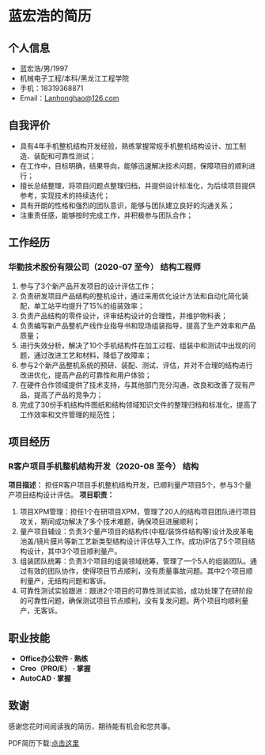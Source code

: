 # 蓝宏浩的简历


## 个人信息

* 蓝宏浩/男/1997
* 机械电子工程/本科/黑龙江工程学院
* 手机：18319368871
* Email：[Lanhonghao@126.com](mailto:Lanhonghao@126.com)

## 自我评价

- 具有4年手机整机结构开发经验，熟练掌握常规手机整机结构设计、加工制造、装配和可靠性测试；
- 在工作中，目标明确，结果导向，能够迅速解决技术问题，保障项目的顺利进行；
- 擅长总结整理，将项目问题点整理归档，并提供设计标准化，为后续项目提供参考，实现技术的持续迭代；
- 具有开朗的性格和强烈的团队意识，能够与团队建立良好的沟通关系；
- 注重责任感，能够按时完成工作，并积极参与团队合作；

## 工作经历
### 华勤技术股份有限公司（2020-07 至今）  结构工程师

1. 参与了3个新产品开发项目的设计评估工作；
2. 负责研发项目产品结构的整机设计，通过采用优化设计方法和自动化简化装配，单工站平均提升了15%的组装效率；
3. 负责产品结构的零件设计，评审结构设计的合理性，并维护物料表；
4. 负责编写新产品整机产线作业指导书和现场组装指导，提高了生产效率和产品质量； 
5. 进行失效分析，解决了10个手机结构件在加工过程、组装中和测试中出现的问题，通过改进工艺和材料，降低了故障率； 
6. 参与2个新产品整机系统的预研、装配、测试、评估，并对不合理的结构进行改进优化，提高产品的可靠性和用户体验；
7. 在硬件合作领域提供了技术支持，与其他部门充分沟通，改良和改善了现有产品，提高了产品的竞争力；
8. 完成了30份手机结构件图纸和结构领域知识文件的整理归档和标准化，提高了工作效率和文件管理的规范性；

## 项目经历
### R客户项目手机整机结构开发（2020-08 至今）   结构
**项目描述：**
担任R客户项目手机整机结构开发，已顺利量产项目5个，参与3个量产项目结构设计评估。
**项目职责：**
1. 项目XPM管理：担任1个在研项目XPM，管理了20人的结构项目团队进行项目攻关，期间成功解决了多个技术难题，确保项目进展顺利；
2. 量产项目辅设：负责3个量产项目的结构件(中框/装饰件结构等)设计及皮革电池盖/镜片膜片等新工艺新类型结构设计评估导入工作。成功评估了5个项目结构设计，其中3个项目顺利量产。
3. 组装团队统筹：负责3个项目的组装领域统筹，管理了一个5人的组装团队。通过有效的团队协作，使得项目节点顺利，没有质量事故问题。其中2个项目顺利量产，无结构问题和客诉。
4. 可靠性测试实验跟进：跟进2个项目的可靠性测试实验，成功处理了在研阶段的可靠性问题，确保测试项目节点顺利，没有复发问题。两个项目均顺利量产，无客诉。

## 职业技能

- **Office办公软件 · 熟练**
- **Creo（PRO/E） · 掌握**
- **AutoCAD · 掌握**

## 致谢

感谢您花时间阅读我的简历，期待能有机会和您共事。


PDF简历下载:[点击这里](./简历_蓝宏浩_18319368871_240310.pdf)
